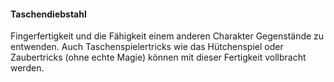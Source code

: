#### Taschendiebstahl

Fingerfertigkeit und die Fähigkeit einem anderen Charakter Gegenstände zu entwenden. Auch Taschenspielertricks wie
das Hütchenspiel oder Zaubertricks (ohne echte Magie) können mit dieser Fertigkeit vollbracht werden.
